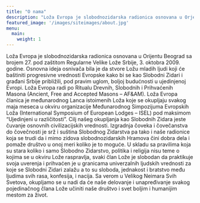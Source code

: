 ```yaml
---
title: "O nama"
description: "Loža Evropa je slobodnozidarska radionica osnovana u Orjentu Beograd sa brojem 27. pod zaštitom Regularne Velike Lože Srbije, 3. oktobra 2009. godine."
featured_image: '/images/siteimages/about.jpg'
menu:
  main:
    weight: 1
---
```


Loža Evropa je slobodnozidarska radionica osnovana u Orijentu Beograd sa brojem 27. pod zaštitom Regularne Velike Lože Srbije, 3. oktobra 2009. godine. 
Osnovna ideja osnivača bila je da stvore Ložu mladih ljudi koji će baštiniti progresivne vrednosti Evropske kako bi se kao Slobodni Zidari i građani Srbije približili, pod pravim uglom, boljoj budućnosti u ujedinjenoj Evropi. 
Loža Evropa radi po Ritualu Drevnih, Slobodnih i Prihvaćenih Masona (Ancient, Free and Accepted Masons – AF&AM).
Loža Evropa članica je međunarodnog Lanca istoimenih Loža koje se okupljaju svakog maja meseca u okviru organizacije Međunarodnog Simpozijuma Evropskih Loža (International Symposium of European Lodges – ISEL) pod maksimom “Ujedinjeni u različitosti”.
Cilj našeg okupljanja kao Slobodnih Zidara jeste čuvanje osnovnih civilizacijskih vrednosti. Izgradnja čoveka i čovečanstva do čovečnosti je srž i suština Slobodnog Zidarstva pa tako i naše radionice koja se trudi da i mimo zidova slobodnozidarskih Hramova čini dobra dela i pomaže društvo u onoj meri koliko je to moguće.
U skladu sa pravilima koja su stara koliko i samo Slobodno Zidarstvo, politika i religija nisu teme o kojima se u okviru Lože raspravlja, svaki član Lože je slobodan da praktikuje svoja uverenja i prihvaćen je u granicama univerzalnih ljudskih vrednosti za koje se Slobodni Zidari zalažu a to su sloboda, jednakost i bratstvo među ljudima svih rasa, konfesija, i nacija.
Sa verom u Velikog Neimara Svih Svetova, okupljamo se u nadi da će naše delovanje i unapređivanje svakog pojedinačnog člana Lože učiniti naše društvo i svet boljim i humanijim mestom za život.








